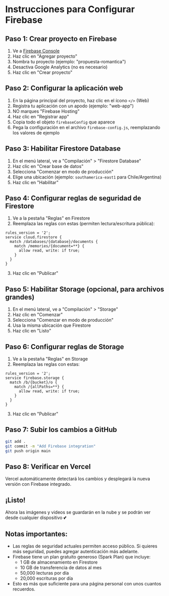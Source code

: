 # Instrucciones para Configurar Firebase

## Paso 1: Crear proyecto en Firebase

1. Ve a [Firebase Console](https://console.firebase.google.com/)
2. Haz clic en "Agregar proyecto"
3. Nombra tu proyecto (ejemplo: "propuesta-romantica")
4. Desactiva Google Analytics (no es necesario)
5. Haz clic en "Crear proyecto"

## Paso 2: Configurar la aplicación web

1. En la página principal del proyecto, haz clic en el ícono `</>`  (Web)
2. Registra tu aplicación con un apodo (ejemplo: "web-app")
3. NO marques "Firebase Hosting"
4. Haz clic en "Registrar app"
5. Copia todo el objeto `firebaseConfig` que aparece
6. Pega la configuración en el archivo `firebase-config.js`, reemplazando los valores de ejemplo

## Paso 3: Habilitar Firestore Database

1. En el menú lateral, ve a "Compilación" > "Firestore Database"
2. Haz clic en "Crear base de datos"
3. Selecciona "Comenzar en modo de producción"
4. Elige una ubicación (ejemplo: `southamerica-east1` para Chile/Argentina)
5. Haz clic en "Habilitar"

## Paso 4: Configurar reglas de seguridad de Firestore

1. Ve a la pestaña "Reglas" en Firestore
2. Reemplaza las reglas con estas (permiten lectura/escritura pública):

```
rules_version = '2';
service cloud.firestore {
  match /databases/{database}/documents {
    match /memories/{document=**} {
      allow read, write: if true;
    }
  }
}
```

3. Haz clic en "Publicar"

## Paso 5: Habilitar Storage (opcional, para archivos grandes)

1. En el menú lateral, ve a "Compilación" > "Storage"
2. Haz clic en "Comenzar"
3. Selecciona "Comenzar en modo de producción"
4. Usa la misma ubicación que Firestore
5. Haz clic en "Listo"

## Paso 6: Configurar reglas de Storage

1. Ve a la pestaña "Reglas" en Storage
2. Reemplaza las reglas con estas:

```
rules_version = '2';
service firebase.storage {
  match /b/{bucket}/o {
    match /{allPaths=**} {
      allow read, write: if true;
    }
  }
}
```

3. Haz clic en "Publicar"

## Paso 7: Subir los cambios a GitHub

```bash
git add .
git commit -m "Add Firebase integration"
git push origin main
```

## Paso 8: Verificar en Vercel

Vercel automáticamente detectará los cambios y desplegará la nueva versión con Firebase integrado.

## ¡Listo!

Ahora las imágenes y videos se guardarán en la nube y se podrán ver desde cualquier dispositivo 💕

## Notas importantes:

- Las reglas de seguridad actuales permiten acceso público. Si quieres más seguridad, puedes agregar autenticación más adelante.
- Firebase tiene un plan gratuito generoso (Spark Plan) que incluye:
  - 1 GB de almacenamiento en Firestore
  - 10 GB de transferencia de datos al mes
  - 50,000 lecturas por día
  - 20,000 escrituras por día
- Esto es más que suficiente para una página personal con unos cuantos recuerdos.

